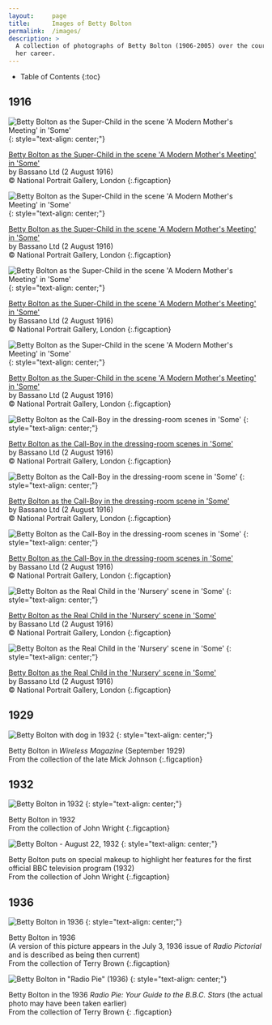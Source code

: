 ```yaml
---
layout:		page
title:		Images of Betty Bolton
permalink:	/images/
description: >
  A collection of photographs of Betty Bolton (1906-2005) over the course of
  her career.
---
```


- Table of Contents
{:toc}

## 1916

![Betty Bolton as the Super-Child in the scene 'A Modern Mother's Meeting' in 'Some'](assets/img/images/Betty-Bolton-as-the-Super-Child-in-the-scene-A-Modern-Mothers-Meeting-in-Some-4.jpg)
{: style="text-align: center;"}

[Betty Bolton as the Super-Child in the scene 'A Modern Mother's Meeting' in 'Some'](https://www.npg.org.uk/collections/search/portrait/mw73352/Betty-Bolton-as-the-Super-Child-in-the-scene-A-Modern-Mothers-Meeting-in-Some?LinkID=mp66598&role=sit&rNo=0)  
by Bassano Ltd (2 August 1916)  
© National Portrait Gallery, London
{:.figcaption}

![Betty Bolton as the Super-Child in the scene 'A Modern Mother's Meeting' in 'Some'](assets/img/images/Betty-Bolton-as-the-Super-Child-in-the-scene-A-Modern-Mothers-Meeting-in-Some-2.jpg)
{: style="text-align: center;"}

[Betty Bolton as the Super-Child in the scene 'A Modern Mother's Meeting' in 'Some'](https://www.npg.org.uk/collections/search/portrait/mw73353/Betty-Bolton-as-the-Super-Child-in-the-scene-A-Modern-Mothers-Meeting-in-Some?LinkID=mp66598&role=sit&rNo=1)  
by Bassano Ltd (2 August 1916)  
© National Portrait Gallery, London
{:.figcaption}

![Betty Bolton as the Super-Child in the scene 'A Modern Mother's Meeting' in 'Some'](assets/img/images/Betty-Bolton-as-the-Super-Child-in-the-scene-A-Modern-Mothers-Meeting-in-Some-3.jpg)
{: style="text-align: center;"}

[Betty Bolton as the Super-Child in the scene 'A Modern Mother's Meeting' in 'Some'](https://www.npg.org.uk/collections/search/portrait/mw73354/Betty-Bolton-as-the-Super-Child-in-the-scene-A-Modern-Mothers-Meeting-in-Some?LinkID=mp66598&role=sit&rNo=2)  
by Bassano Ltd (2 August 1916)  
© National Portrait Gallery, London
{:.figcaption}

![Betty Bolton as the Super-Child in the scene 'A Modern Mother's Meeting' in 'Some'](assets/img/images/Betty-Bolton-as-the-Super-Child-in-the-scene-A-Modern-Mothers-Meeting-in-Some.jpg)
{: style="text-align: center;"}

[Betty Bolton as the Super-Child in the scene 'A Modern Mother's Meeting' in 'Some'](https://www.npg.org.uk/collections/search/portrait/mw73355/Betty-Bolton-as-the-Super-Child-in-the-scene-A-Modern-Mothers-Meeting-in-Some?LinkID=mp66598&role=sit&rNo=3)  
by Bassano Ltd (2 August 1916)  
© National Portrait Gallery, London
{:.figcaption}

![Betty Bolton as the Call-Boy in the dressing-room scenes in 'Some'](assets/img/images/Betty-Bolton-as-the-Call-Boy-in-the-dressing-room-scenes-in-Some-2.jpg)
{: style="text-align: center;"}

[Betty Bolton as the Call-Boy in the dressing-room scenes in 'Some'](https://www.npg.org.uk/collections/search/portrait/mw73356/Betty-Bolton-as-the-Call-Boy-in-the-dressing-room-scenes-in-Some?LinkID=mp66598&role=sit&rNo=4)  
by Bassano Ltd (2 August 1916)  
© National Portrait Gallery, London
{:.figcaption}

![Betty Bolton as the Call-Boy in the dressing-room scene in 'Some'](assets/img/images/Betty-Bolton-as-the-Call-Boy-in-the-dressing-room-scene-in-Some.jpg)
{: style="text-align: center;"}

[Betty Bolton as the Call-Boy in the dressing-room scene in 'Some'](https://www.npg.org.uk/collections/search/portrait/mw73357/Betty-Bolton-as-the-Call-Boy-in-the-dressing-room-scene-in-Some?LinkID=mp66598&role=sit&rNo=5)  
by Bassano Ltd (2 August 1916)  
© National Portrait Gallery, London
{:.figcaption}

![Betty Bolton as the Call-Boy in the dressing-room scenes in 'Some'](assets/img/images/Betty-Bolton-as-the-Call-Boy-in-the-dressing-room-scenes-in-Some.jpg)
{: style="text-align: center;"}

[Betty Bolton as the Call-Boy in the dressing-room scenes in 'Some'](https://www.npg.org.uk/collections/search/portrait/mw73358/Betty-Bolton-as-the-Call-Boy-in-the-dressing-room-scenes-in-Some?LinkID=mp66598&role=sit&rNo=6)  
by Bassano Ltd (2 August 1916)  
© National Portrait Gallery, London
{:.figcaption}

![Betty Bolton as the Real Child in the 'Nursery' scene in 'Some'](assets/img/images/Betty-Bolton-as-the-Real-Child-in-the-Nursery-scene-in-Some.jpg)
{: style="text-align: center;"}

[Betty Bolton as the Real Child in the 'Nursery' scene in 'Some'](https://www.npg.org.uk/collections/search/portrait/mw73359/Betty-Bolton-as-the-Real-Child-in-the-Nursery-scene-in-Some?LinkID=mp66598&role=sit&rNo=7)  
by Bassano Ltd (2 August 1916)  
© National Portrait Gallery, London
{:.figcaption}

![Betty Bolton as the Real Child in the 'Nursery' scene in 'Some'](assets/img/images/Betty-Bolton-as-the-Real-Child-in-the-Nursery-scene-in-Some-2.jpg)
{: style="text-align: center;"}

[Betty Bolton as the Real Child in the 'Nursery' scene in 'Some'](https://www.npg.org.uk/collections/search/portrait/mw73360/Betty-Bolton-as-the-Real-Child-in-the-Nursery-scene-in-Some?LinkID=mp66598&role=sit&rNo=8)  
by Bassano Ltd (2 August 1916)  
© National Portrait Gallery, London
{:.figcaption}

## 1929

![Betty Bolton with dog in 1932](assets/img/images/betty-bolton-with-dog-1929.jpg)
{: style="text-align: center;"}

Betty Bolton in *Wireless Magazine* (September 1929)  
From the collection of the late Mick Johnson
{:.figcaption}

## 1932

![Betty Bolton in 1932](assets/img/images/betty-bolton-1932.jpg)
{: style="text-align: center;"}

Betty Bolton in 1932  
From the collection of John Wright
{:.figcaption}

![Betty Bolton - August 22, 1932](assets/img/images/betty-bolton-television-1932.jpg)
{: style="text-align: center;"}
 
Betty Bolton puts on special makeup to highlight her features for the first official BBC television program (1932)  
From the collection of John Wright
{:.figcaption}

## 1936

![Betty Bolton in 1936](assets/img/images/Betty-Bolton-1936.jpg)
{: style="text-align: center;"}

Betty Bolton in 1936  
(A version of this picture appears in the July 3, 1936 issue of *Radio Pictorial* and is described as being then current)  
From the collection of Terry Brown
{:.figcaption}


![Betty Bolton in "Radio Pie" (1936)](assets/img/images/betty-bolton-radio-pie.jpg)
{: style="text-align: center;"}

Betty Bolton in the 1936 *Radio Pie: Your Guide to the B.B.C. Stars* (the actual photo may have been taken earlier)  
From the collection of Terry Brown
{: .figcaption}
